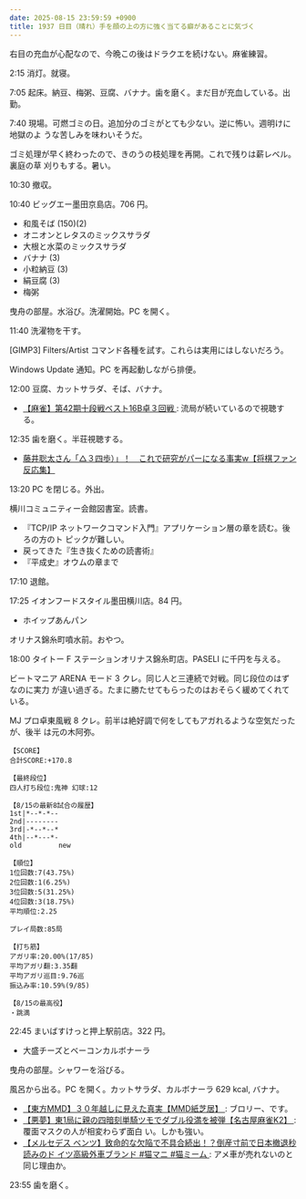 ```yaml
---
date: 2025-08-15 23:59:59 +0900
title: 1937 日目（晴れ）手を顔の上の方に強く当てる癖があることに気づく
---
```


右目の充血が心配なので、今晩この後はドラクエを続けない。麻雀練習。

2:15 消灯。就寝。

7:05 起床。納豆、梅粥、豆腐、バナナ。歯を磨く。まだ目が充血している。出勤。

7:40 現場。可燃ゴミの日。追加分のゴミがとても少ない。逆に怖い。週明けに地獄のよ
うな苦しみを味わいそうだ。

ゴミ処理が早く終わったので、きのうの枝処理を再開。これで残りは薪レベル。裏庭の草
刈りもする。暑い。

10:30 撤収。

10:40 ビッグエー墨田京島店。706 円。

* 和風そば (150)(2)
* オニオンとレタスのミックスサラダ
* 大根と水菜のミックスサラダ
* バナナ (3)
* 小粒納豆 (3)
* 絹豆腐 (3)
* 梅粥

曳舟の部屋。水浴び。洗濯開始。PC を開く。

11:40 洗濯物を干す。

[GIMP3] Filters/Artist コマンド各種を試す。これらは実用にはしないだろう。

Windows Update 通知。PC を再起動しながら排便。

12:00 豆腐、カットサラダ、そば、バナナ。

* [【麻雀】第42期十段戦ベスト16B卓３回戦
  ](https://www.youtube.com/watch?v=HS08vL9spM0): 流局が続いているので視聴する。

12:35 歯を磨く。半荘視聴する。

* [藤井聡太さん「△３四歩）」！　これで研究がパーになる事実w【将棋ファン反応集】
  ](https://www.youtube.com/watch?v=6CLKm1ZXjbQ)

13:20 PC を閉じる。外出。

横川コミュニティー会館図書室。読書。

* 『TCP/IP ネットワークコマンド入門』アプリケーション層の章を読む。後ろの方のト
  ピックが難しい。
* 戻ってきた『生き抜くための読書術』
* 『平成史』オウムの章まで

17:10 退館。

17:25 イオンフードスタイル墨田横川店。84 円。

* ホイップあんパン

オリナス錦糸町噴水前。おやつ。

18:00 タイトー F ステーションオリナス錦糸町店。PASELI に千円を与える。

ビートマニア ARENA モード 3 クレ。同じ人と三連続で対戦。同じ段位のはずなのに実力
が違い過ぎる。たまに勝たせてもらったのはおそらく緩めてくれている。

MJ プロ卓東風戦 8 クレ。前半は絶好調で何をしてもアガれるような空気だったが、後半
は元の木阿弥。

```text
【SCORE】
合計SCORE:+170.8

【最終段位】
四人打ち段位:鬼神 幻球:12

【8/15の最新8試合の履歴】
1st|*--*-*--
2nd|--------
3rd|-*--*--*
4th|--*---*-
old         new

【順位】
1位回数:7(43.75%)
2位回数:1(6.25%)
3位回数:5(31.25%)
4位回数:3(18.75%)
平均順位:2.25

プレイ局数:85局

【打ち筋】
アガリ率:20.00%(17/85)
平均アガリ翻:3.35翻
平均アガリ巡目:9.76巡
振込み率:10.59%(9/85)

【8/15の最高役】
・跳満
```

22:45 まいばすけっと押上駅前店。322 円。

* 大盛チーズとベーコンカルボナーラ

曳舟の部屋。シャワーを浴びる。

風呂から出る。PC を開く。カットサラダ、カルボナーラ 629 kcal, バナナ。

* [【東方MMD】３０年越しに見えた真実【MMD紙芝居】
  ](https://www.youtube.com/watch?v=ULjTk0Go0Yo): ブロリー、です。
* [【悪夢】東1局に親の四暗刻単騎ツモでダブル役満を被弾【名古屋麻雀K2】
  ](https://www.youtube.com/watch?v=JUYQbtG0maE): 覆面マスクの人が相変わらず面白
  い。しかも強い。
* [【メルセデス ベンツ】致命的な欠陥で不具合続出！？倒産寸前で日本撤退秒読みのド
  イツ高級外車ブランド #猫マニ #猫ミーム
  ](https://www.youtube.com/watch?v=i6Ey9A032Pw): アメ車が売れないのと同じ理由か。

23:55 歯を磨く。

